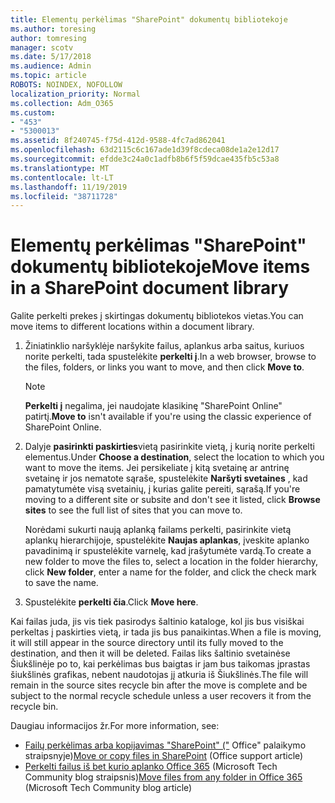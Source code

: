 ```yaml
---
title: Elementų perkėlimas "SharePoint" dokumentų bibliotekoje
ms.author: toresing
author: tomresing
manager: scotv
ms.date: 5/17/2018
ms.audience: Admin
ms.topic: article
ROBOTS: NOINDEX, NOFOLLOW
localization_priority: Normal
ms.collection: Adm_O365
ms.custom:
- "453"
- "5300013"
ms.assetid: 8f240745-f75d-412d-9588-4fc7ad862041
ms.openlocfilehash: 63d2115c6c167ade1d39f8cdeca08de1a2e12d17
ms.sourcegitcommit: efdde3c24a0c1adfb8b6f5f59dcae435fb5c53a8
ms.translationtype: MT
ms.contentlocale: lt-LT
ms.lasthandoff: 11/19/2019
ms.locfileid: "38711728"
---
```

# <a name="move-items-in-a-sharepoint-document-library"></a><span data-ttu-id="0e368-102">Elementų perkėlimas "SharePoint" dokumentų bibliotekoje</span><span class="sxs-lookup"><span data-stu-id="0e368-102">Move items in a SharePoint document library</span></span>

<span data-ttu-id="0e368-103">Galite perkelti prekes į skirtingas dokumentų bibliotekos vietas.</span><span class="sxs-lookup"><span data-stu-id="0e368-103">You can move items to different locations within a document library.</span></span>
  
1. <span data-ttu-id="0e368-104">Žiniatinklio naršyklėje naršykite failus, aplankus arba saitus, kuriuos norite perkelti, tada spustelėkite **perkelti į**.</span><span class="sxs-lookup"><span data-stu-id="0e368-104">In a web browser, browse to the files, folders, or links you want to move, and then click **Move to**.</span></span>

    > [!NOTE]
    > <span data-ttu-id="0e368-105">**Perkelti į** negalima, jei naudojate klasikinę "SharePoint Online" patirtį.</span><span class="sxs-lookup"><span data-stu-id="0e368-105">**Move to** isn't available if you're using the classic experience of SharePoint Online.</span></span>
  
2. <span data-ttu-id="0e368-106">Dalyje **pasirinkti paskirties**vietą pasirinkite vietą, į kurią norite perkelti elementus.</span><span class="sxs-lookup"><span data-stu-id="0e368-106">Under **Choose a destination**, select the location to which you want to move the items.</span></span> <span data-ttu-id="0e368-107">Jei persikeliate į kitą svetainę ar antrinę svetainę ir jos nematote sąraše, spustelėkite **Naršyti svetaines** , kad pamatytumėte visą svetainių, į kurias galite pereiti, sąrašą.</span><span class="sxs-lookup"><span data-stu-id="0e368-107">If you're moving to a different site or subsite and don't see it listed, click **Browse sites** to see the full list of sites that you can move to.</span></span>

    <span data-ttu-id="0e368-108">Norėdami sukurti naują aplanką failams perkelti, pasirinkite vietą aplankų hierarchijoje, spustelėkite **Naujas aplankas**, įveskite aplanko pavadinimą ir spustelėkite varnelę, kad įrašytumėte vardą.</span><span class="sxs-lookup"><span data-stu-id="0e368-108">To create a new folder to move the files to, select a location in the folder hierarchy, click **New folder**, enter a name for the folder, and click the check mark to save the name.</span></span>

3. <span data-ttu-id="0e368-109">Spustelėkite **perkelti čia**.</span><span class="sxs-lookup"><span data-stu-id="0e368-109">Click **Move here**.</span></span>

 <span data-ttu-id="0e368-110">Kai failas juda, jis vis tiek pasirodys šaltinio kataloge, kol jis bus visiškai perkeltas į paskirties vietą, ir tada jis bus panaikintas.</span><span class="sxs-lookup"><span data-stu-id="0e368-110">When a file is moving, it will still appear in the source directory until its fully moved to the destination, and then it will be deleted.</span></span> <span data-ttu-id="0e368-111">Failas liks šaltinio svetainėse Šiukšlinėje po to, kai perkėlimas bus baigtas ir jam bus taikomas įprastas šiukšlinės grafikas, nebent naudotojas jį atkuria iš Šiukšlinės.</span><span class="sxs-lookup"><span data-stu-id="0e368-111">The file will remain in the source sites recycle bin after the move is complete and be subject to the normal recycle schedule unless a user recovers it from the recycle bin.</span></span>

<span data-ttu-id="0e368-112">Daugiau informacijos žr.</span><span class="sxs-lookup"><span data-stu-id="0e368-112">For more information, see:</span></span>

 - <span data-ttu-id="0e368-113">[Failų perkėlimas arba kopijavimas "SharePoint" ("](https://support.office.com/article/move-or-copy-files-in-sharepoint-00e2f483-4df3-46be-a861-1f5f0c1a87bc) Office" palaikymo straipsnyje)</span><span class="sxs-lookup"><span data-stu-id="0e368-113">[Move or copy files in SharePoint](https://support.office.com/article/move-or-copy-files-in-sharepoint-00e2f483-4df3-46be-a861-1f5f0c1a87bc) (Office support article)</span></span>
 - <span data-ttu-id="0e368-114">[Perkelti failus iš bet kurio aplanko Office 365](https://techcommunity.microsoft.com/t5/Microsoft-SharePoint-Blog/Now-move-files-anywhere-in-Office-365-SharePoint-and-OneDrive/ba-p/146973) (Microsoft Tech Community blog straipsnis)</span><span class="sxs-lookup"><span data-stu-id="0e368-114">[Move files from any folder in Office 365](https://techcommunity.microsoft.com/t5/Microsoft-SharePoint-Blog/Now-move-files-anywhere-in-Office-365-SharePoint-and-OneDrive/ba-p/146973) (Microsoft Tech Community blog article)</span></span> 